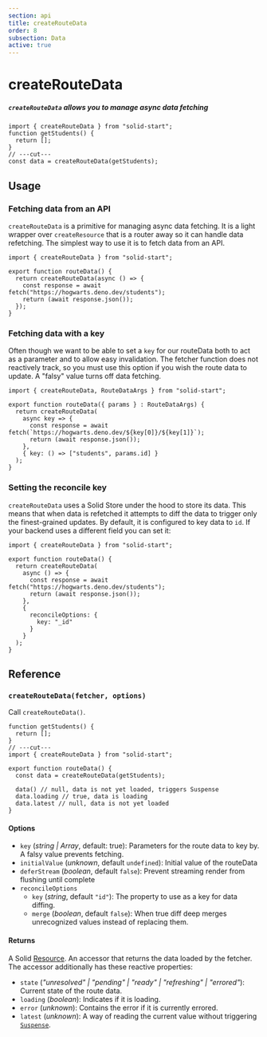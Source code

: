 ```yaml
---
section: api
title: createRouteData
order: 8
subsection: Data
active: true
---
```


# createRouteData

##### `createRouteData` allows you to manage async data fetching

<div class="text-lg">

```tsx twoslash
import { createRouteData } from "solid-start";
function getStudents() {
  return [];
}
// ---cut---
const data = createRouteData(getStudents);
```

</div>

<table-of-contents></table-of-contents>

## Usage

### Fetching data from an API

`createRouteData` is a primitive for managing async data fetching. It is a light wrapper over `createResource` that is a router away so it can handle data refetching. The simplest way to use it is to fetch data from an API.

```tsx twoslash
import { createRouteData } from "solid-start";

export function routeData() {
  return createRouteData(async () => {
    const response = await fetch("https://hogwarts.deno.dev/students");
    return (await response.json());
  });
}
```

### Fetching data with a key

Often though we want to be able to set a `key` for our routeData both to act as a parameter and to allow easy invalidation. The fetcher function does not reactively track, so you must use this option if you wish the route data to update. A "falsy" value turns off data fetching.

```tsx twoslash
import { createRouteData, RouteDataArgs } from "solid-start";

export function routeData({ params } : RouteDataArgs) {
  return createRouteData(
    async key => {
      const response = await fetch(`https://hogwarts.deno.dev/${key[0]}/${key[1]}`);
      return (await response.json());
    },
    { key: () => ["students", params.id] }
  );
}
```

### Setting the reconcile key

`createRouteData` uses a Solid Store under the hood to store its data. This means that when data is refetched it attempts to diff the data to trigger only the finest-grained updates. By default, it is configured to key data to `id`. If your backend uses a different field you can set it:

```tsx twoslash
import { createRouteData } from "solid-start";

export function routeData() {
  return createRouteData(
    async () => {
      const response = await fetch("https://hogwarts.deno.dev/students");
      return (await response.json());
    },
    {
      reconcileOptions: {
        key: "_id"
      }
    }
  );
}
```

## Reference

### `createRouteData(fetcher, options)`

Call `createRouteData()`.

```tsx twoslash
function getStudents() {
  return [];
}
// ---cut---
import { createRouteData } from "solid-start";

export function routeData() {
  const data = createRouteData(getStudents);

  data() // null, data is not yet loaded, triggers Suspense
  data.loading // true, data is loading
  data.latest // null, data is not yet loaded
}
```

#### Options

- `key` (_string | Array_, default: true): Parameters for the route data to key by. A falsy value prevents fetching.
- `initialValue` (_unknown_, default `undefined`): Initial value of the routeData
- `deferStream` (_boolean_, default `false`): Prevent streaming render from flushing until complete
- `reconcileOptions`
  - `key` (_string_, default `"id"`): The property to use as a key for data diffing.
  - `merge` (_boolean_, default `false`): When true diff deep merges unrecognized values instead of replacing them.
#### Returns

A Solid [Resource][Resource]. An accessor that returns the data loaded by the fetcher. The accessor additionally has these reactive properties:

- `state` (_"unresolved" | "pending" | "ready" | "refreshing" | "errored"_): Current state of the route data.
- `loading` (_boolean_): Indicates if it is loading.
- `error` (_unknown_): Contains the error if it is currently errored.
- `latest` (_unknown_): A way of reading the current value without triggering [`Suspense`][Suspense].

[Resource]: https://www.solidjs.com/docs/latest/api#createresource
[Suspense]: https://www.solidjs.com/docs/latest/api#suspense
